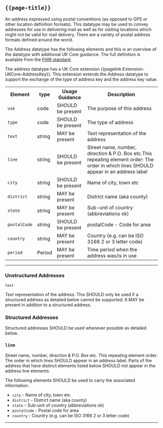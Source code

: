 ## `{{page-title}}`

An address expressed using postal conventions (as opposed to GPS or other location definition formats). This datatype may be used to convey addresses for use in delivering mail as well as for visiting locations which might not be valid for mail delivery. There are a variety of postal address formats defined around the world.

The Address datatype has the following elements and this is an overview of the datatype with additional UK Core guidance. The full definition is available from the [FHIR standard](http://hl7.org/fhir/R4/datatypes.html#Address).

<div markdown="span" class="alert alert-warning" role="alert"><i class="fa fa-info-circle"></i> The address datatype has a UK Core extension {{pagelink:Extension-UKCore-AddressKey}}. This extension extends the Address datatype to support the exchange of the type of address key and the address key value.
</div>

<table class="assets">
<tr>
<th>Element</th>
<th>type</th>
<th>Usage Guidance</th>
<th>Description</th>
</tr>
<tr>
<td><code>use</code></td>
<td>code</td>
<td>SHOULD be present</td>
<td>The purpose of this address</td>
</tr>
<tr>
<td><code>type</code></td>
<td>code</td>
<td>SHOULD be present</td>
<td>The type of address</td>
</tr>
<tr>
<td><code>text</code></td>
<td>string</td>
<td>MAY be present</td>
<td>Text representation of the address</td>
</tr>
<tr>
<td><code>line</code></td>
<td>string</td>
<td>SHOULD be present</td>
<td>Street name, number, direction & P.O. Box etc.This repeating element order: The order in which lines SHOULD appear in an address label</td>
</tr>
<tr>
<td><code>city</code></td>
<td>string</td>
<td>SHOULD be present</td>
<td>Name of city, town etc</td>
</tr>
<tr>
<td><code>district</code></td>
<td>string</td>
<td>MAY be present</td>
<td>District name (aka county)</td>
</tr>
<tr>
<td><code>state</code></td>
<td>string</td>
<td>MAY be present</td>
<td>Sub-unit of country (abbreviations ok)</td>
</tr>
<tr>
<td><code>postalCode</code></td>
<td>string</td>
<td>SHOULD be present</td>
<td>postalCode - Code for area</td>
</tr>
<tr>
<td><code>country</code></td>
<td>string</td>
<td>MAY be present</td>
<td>Country (e.g. can be ISO 3166 2 or 3 letter code)
</td>
</tr>
<tr>
<td><code>period</code></td>
<td>Period</td>
<td>MAY be present</td>
<td>Time period when the address was/is in use</td>
</tr>
</table>

---

### Unstructured Addresses

`text`

Text representation of the address. This SHOULD only be used if a structured address as detailed below cannot be supported. It MAY be present in addition to a structured address.

### Structured Addresses
Structured addresses SHOULD be used whenever possible as detailed below.

### `line`

Street name, number, direction & P.O. Box etc.
This repeating element order: The order in which lines SHOULD appear in an address label. Parts of the address that have distinct elements listed below SHOULD not appear in the address line elements.

The following elements SHOULD be used to carry the associated information. 
- `city` - Name of city, town etc
- `district` - District name (aka county)
- `state` - Sub-unit of country (abbreviations ok)
- `postalCode` - Postal code for area
- `country` - Country (e.g. can be ISO 3166 2 or 3 letter code)

---


	





	
